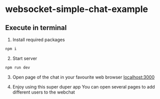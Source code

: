 # websocket-simple-chat-example

## Execute in terminal

1. Install required packages

```bash
npm i
```

2. Start server

```bash
npm run dev
```

3. Open page of the chat in your favourite web browser
   [localhost:3000](http://localhost:3000)

4. Enjoy using this super duper app
   You can open several pages to add different users to the webchat
